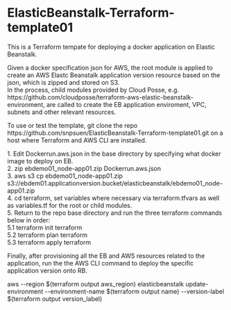# ElasticBeanstalk-Terraform-template01
This is a Terraform tempate for deploying a docker application on Elastic Beanstalk. <br>
<p>
Given a docker specification json for AWS, the root module is applied to create an AWS Elastc Beanstalk application version resource based on the json, which is zipped and stored on S3. <br>
In the process, child modules provided by Cloud Posse, e.g. https://github.com/cloudposse/terraform-aws-elastic-beanstalk-environment, are called to create the EB application enviroment, VPC, subnets and other relevant resources. <br>
<p>
To use or test the template, git clone the repo https://github.com/snpsuen/ElasticBeanstalk-Terraform-template01.git on a host where Terraform and AWS CLI are installed. <br>
<p>
1. Edit Dockerrun.aws.json in the base directory by specifying what docker image to deploy on EB. <br>
2. zip ebdemo01_node-app01.zip Dockerrun.aws.json <br>
3. aws s3 cp ebdemo01_node-app01.zip s3://ebdem01.applicationversion.bucket/elasticbeanstalk/ebdemo01_node-app01.zip <br>
4. cd terraform, set variables where necessary via terraform.tfvars as well as variables.tf for the root or child modules. <br>
5. Return to the repo base directory and run the three terraform commands below in order: <br>
5.1  terraform init terraform <br>
5.2  terraform plan terraform <br>
5.3  terraform apply terraform <br>
<p>
Finally, after provisioning all the EB and AWS resources related to the application, run the the AWS CLI command to deploy the specific application version onto RB.
<p>
aws --region $(terraform output aws_region) elasticbeanstalk update-environment --environment-name $(terraform output name) --version-label $(terraform output version_label)

